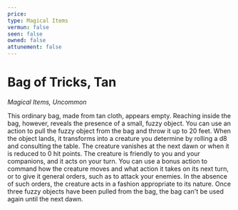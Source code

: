 ```yaml
---
price: 
type: Magical Items
vermun: false
seen: false
owned: false
attunement: false
---
```

# Bag of Tricks, Tan

*Magical Items, Uncommon*

This ordinary bag, made from tan cloth, appears empty. Reaching inside the bag, however, reveals the presence of a small, fuzzy object. You can use an action to pull the fuzzy object from the bag and throw it up to 20 feet. When the object lands, it transforms into a creature you determine by rolling a d8 and consulting the table. The creature vanishes at the next dawn or when it is reduced to 0 hit points. The creature is friendly to you and your companions, and it acts on your turn. You can use a bonus action to command how the creature moves and what action it takes on its next turn, or to give it general orders, such as to attack your enemies. In the absence of such orders, the creature acts in a fashion appropriate to its nature. Once three fuzzy objects have been pulled from the bag, the bag can't be used again until the next dawn.